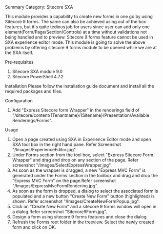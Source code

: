 Summary
Category: Sitecore SXA

This module provides a capability to create new forms in one go by using Sitecore 9 forms. The same can also be achieved using out of the box features, but it's quite tedious job for users since user can add only one element(Form/Page/Section/Controls) at a time without validations not being handled and to preview. Sitecore 9 forms feature cannot be used in SXA experience editor mode.
This module is going to solve the above problems by offering sitecore 9 forms module to be opened while we are at the SXA itself. 


Pre-requisites
1. Sitecore SXA module 9.0
2. Sitecore PowerShell 4.7.2

Installation
Please follow the installation guide document and install all the required packages and files.

Configuration
1. Add "Express Sitecore form Wrapper"  in the renderings field of "/sitecore/content/{Tenantname}/{Sitename}/Presentation/Available Renderings/Forms".

Usage
1. Open a page created using SXA in Experience Editor mode and open SXA tool box in the right hand pane. Refer Screenshot "/Images/ExperienceEditor.jpg"
3. Under Forms section from the tool box, select "Express Sitecore Form Wrapper" and drag and drop on any section of the page. Refer screenshot "/Images/SelectExpressWrapper.jpg".
4. As soon as the wrapper is dragged, a new "Express MVC Form" is generated under the Forms section in the toolbox and drag and drop the "Express MVC Form" on the page.Refer screenshot "/Images/ExpressMvcFormRendering.jpg".
5. As soon as the form is dropped, a dialog to select the associated form is populated and a new button "Create New Form" button (highlighted) is shown. Refer screenshot "/Images/CreateNewFormPopup.jpg".
6. Click on "Create New Form" and a sitecore 9 forms window will open in a dialog.Refer screenshot "Sitecore9Form.jpg".
7. Design a form using sitecore 9 forms features and close the dialog.
8. Refresh the Forms root folder in the treeview. Select the newly created form and click on OK.
